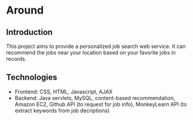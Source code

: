 # Around
## Introduction
This project aims to provide a personalized job search web service. It can recommend the jobs near your location based on your favorite jobs in records.

## Technologies
* Frontend: CSS, HTML, Javascript, AJAX
* Backend: Java servlets, MySQL, content-based recommendation, Amazon EC2, Github API (to request for job info), MonkeyLearn API (to extract keywords from job decriptions)
